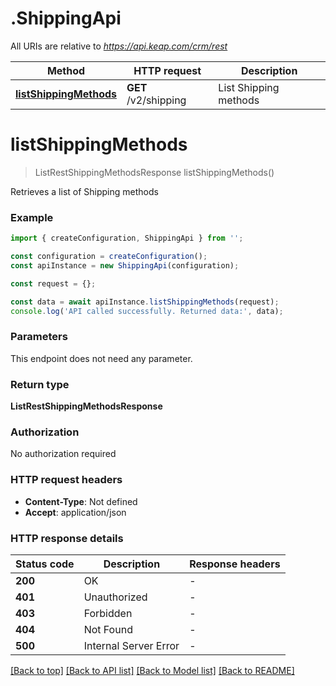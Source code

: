 # .ShippingApi

All URIs are relative to *https://api.keap.com/crm/rest*

Method | HTTP request | Description
------------- | ------------- | -------------
[**listShippingMethods**](ShippingApi.md#listShippingMethods) | **GET** /v2/shipping | List Shipping methods


# **listShippingMethods**
> ListRestShippingMethodsResponse listShippingMethods()

Retrieves a list of Shipping methods

### Example


```typescript
import { createConfiguration, ShippingApi } from '';

const configuration = createConfiguration();
const apiInstance = new ShippingApi(configuration);

const request = {};

const data = await apiInstance.listShippingMethods(request);
console.log('API called successfully. Returned data:', data);
```


### Parameters
This endpoint does not need any parameter.


### Return type

**ListRestShippingMethodsResponse**

### Authorization

No authorization required

### HTTP request headers

 - **Content-Type**: Not defined
 - **Accept**: application/json


### HTTP response details
| Status code | Description | Response headers |
|-------------|-------------|------------------|
**200** | OK |  -  |
**401** | Unauthorized |  -  |
**403** | Forbidden |  -  |
**404** | Not Found |  -  |
**500** | Internal Server Error |  -  |

[[Back to top]](#) [[Back to API list]](README.md#documentation-for-api-endpoints) [[Back to Model list]](README.md#documentation-for-models) [[Back to README]](README.md)


